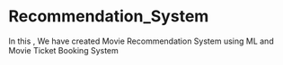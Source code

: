 # Recommendation_System
In this , We have created Movie Recommendation System using ML  and Movie Ticket Booking System
